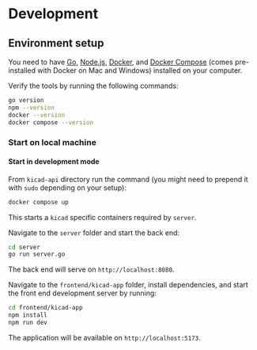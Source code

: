 # Development

## Environment setup

You need to have [Go](https://golang.org/),
[Node.js](https://nodejs.org/),
[Docker](https://www.docker.com/), and
[Docker Compose](https://docs.docker.com/compose/)
(comes pre-installed with Docker on Mac and Windows)
installed on your computer.

Verify the tools by running the following commands:

```sh
go version
npm --version
docker --version
docker compose --version
```

### Start on local machine

#### Start in development mode

From `kicad-api` directory run the command (you might
need to prepend it with `sudo` depending on your setup):

```sh
docker compose up
```

This starts a `kicad` specific containers required by `server`.

Navigate to the `server` folder and start the back end:

```sh
cd server
go run server.go
```

The back end will serve on `http://localhost:8080`.

Navigate to the `frontend/kicad-app` folder, install dependencies,
and start the front end development server by running:

```sh
cd frontend/kicad-app
npm install
npm run dev
```

The application will be available on `http://localhost:5173`.

